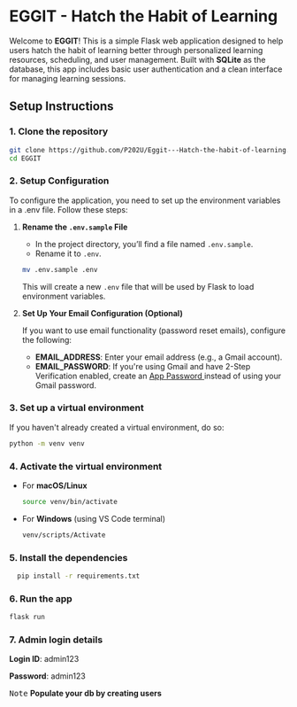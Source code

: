 # EGGIT - Hatch the Habit of Learning

Welcome to **EGGIT**! This is a simple Flask web application designed to help users hatch the habit of learning better through personalized learning resources, scheduling, and user management. Built with **SQLite** as the database, this app includes basic user authentication and a clean interface for managing learning sessions.

## Setup Instructions

### 1. Clone the repository

```bash
git clone https://github.com/P202U/Eggit---Hatch-the-habit-of-learning.git
cd EGGIT
```

### 2. Setup Configuration

To configure the application, you need to set up the environment variables in a .env file. Follow these steps:

1. **Rename the `.env.sample` File**

   - In the project directory, you’ll find a file named `.env.sample`.
   - Rename it to `.env`.

   ```bash
   mv .env.sample .env
   ```

   This will create a new `.env` file that will be used by Flask to load environment variables.

2. **Set Up Your Email Configuration (Optional)**

   If you want to use email functionality (password reset emails), configure the following:

   - **EMAIL_ADDRESS**: Enter your email address (e.g., a Gmail account).
   - **EMAIL_PASSWORD**: If you're using Gmail and have 2-Step Verification enabled, create an [App Password ](https://myaccount.google.com/apppasswords)
     instead of using your Gmail password.

### 3. Set up a virtual environment

If you haven't already created a virtual environment, do so:

```bash
python -m venv venv
```

### 4. Activate the virtual environment

- For **macOS/Linux**

  ```bash
  source venv/bin/activate
  ```

- For **Windows** (using VS Code terminal)
  ```bash
  venv/scripts/Activate
  ```

### 5. Install the dependencies

```bash
  pip install -r requirements.txt
```

### 6. Run the app

```bash
flask run
```

### 7. Admin login details

**Login ID**: admin123

**Password**: admin123

<kbd>Note</kbd> **Populate your db by creating users**
